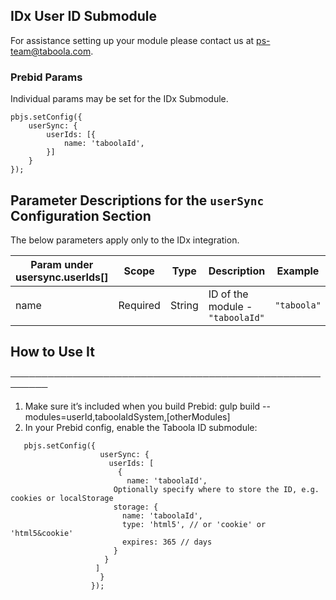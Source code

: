 ## IDx User ID Submodule

For assistance setting up your module please contact us at [ps-team@taboola.com](prebid@idx.lat).

### Prebid Params

Individual params may be set for the IDx Submodule.
```
pbjs.setConfig({
    userSync: {
        userIds: [{
            name: 'taboolaId',
        }]
    }
});
```
## Parameter Descriptions for the `userSync` Configuration Section
The below parameters apply only to the IDx integration.

| Param under usersync.userIds[] | Scope | Type | Description                    | Example     |
| --- | --- | --- |--------------------------------|-------------|
| name | Required | String | ID of the module - `"taboolaId"` | `"taboola"` |

 ## How to Use It
 ────────────────────────────────────────────────────────
 1. Make sure it’s included when you build Prebid:
   gulp build --modules=userId,taboolaIdSystem,[otherModules]
 2. In your Prebid config, enable the Taboola ID submodule:
```
   pbjs.setConfig({
                    userSync: {
                      userIds: [
                        {
                          name: 'taboolaId',
                       Optionally specify where to store the ID, e.g. cookies or localStorage
                       storage: {
                         name: 'taboolaId',
                         type: 'html5', // or 'cookie' or 'html5&cookie'
                         expires: 365 // days
                       }
                     }
                   ]
                    }
                  });
```
